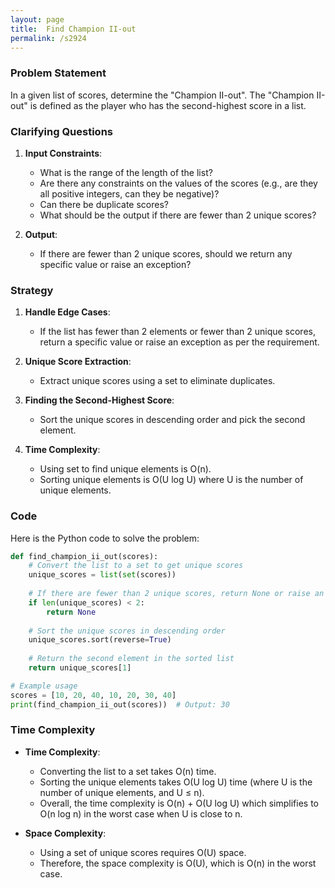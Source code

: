 ```yaml
---
layout: page
title:  Find Champion II-out
permalink: /s2924
---
```


### Problem Statement
In a given list of scores, determine the "Champion II-out". The "Champion II-out" is defined as the player who has the second-highest score in a list.

### Clarifying Questions
1. **Input Constraints**:
    - What is the range of the length of the list?
    - Are there any constraints on the values of the scores (e.g., are they all positive integers, can they be negative)?
    - Can there be duplicate scores?
    - What should be the output if there are fewer than 2 unique scores?
   
2. **Output**:
    - If there are fewer than 2 unique scores, should we return any specific value or raise an exception?

### Strategy
1. **Handle Edge Cases**:
    - If the list has fewer than 2 elements or fewer than 2 unique scores, return a specific value or raise an exception as per the requirement.
  
2. **Unique Score Extraction**:
    - Extract unique scores using a set to eliminate duplicates.
  
3. **Finding the Second-Highest Score**:
    - Sort the unique scores in descending order and pick the second element.
  
4. **Time Complexity**:
    - Using set to find unique elements is O(n).
    - Sorting unique elements is O(U log U) where U is the number of unique elements.

### Code
Here is the Python code to solve the problem:

```python
def find_champion_ii_out(scores):
    # Convert the list to a set to get unique scores
    unique_scores = list(set(scores))
    
    # If there are fewer than 2 unique scores, return None or raise an Exception
    if len(unique_scores) < 2:
        return None
    
    # Sort the unique scores in descending order
    unique_scores.sort(reverse=True)
    
    # Return the second element in the sorted list
    return unique_scores[1]

# Example usage
scores = [10, 20, 40, 10, 20, 30, 40]
print(find_champion_ii_out(scores))  # Output: 30
```

### Time Complexity
- **Time Complexity**: 
    - Converting the list to a set takes O(n) time.
    - Sorting the unique elements takes O(U log U) time (where U is the number of unique elements, and U ≤ n).
    - Overall, the time complexity is O(n) + O(U log U) which simplifies to O(n log n) in the worst case when U is close to n.

- **Space Complexity**:
    - Using a set of unique scores requires O(U) space.
    - Therefore, the space complexity is O(U), which is O(n) in the worst case.